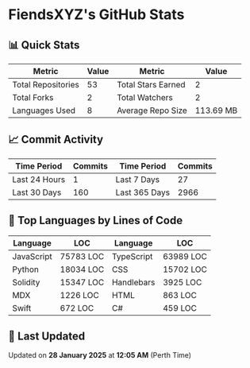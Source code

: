 # FiendsXYZ's GitHub Stats

## 📊 Quick Stats

| Metric               | Value       | Metric               | Value       |
|----------------------|-------------|----------------------|-------------|
| Total Repositories   | 53 | Total Stars Earned   | 2 |
| Total Forks          | 2 | Total Watchers       | 2 |
| Languages Used       | 8 | Average Repo Size    | 113.69 MB |

## 📈 Commit Activity

| Time Period      | Commits      | Time Period      | Commits      |
|------------------|--------------|------------------|--------------|
| Last 24 Hours    | 1 | Last 7 Days      | 27 |
| Last 30 Days     | 160 | Last 365 Days    | 2966 |

## 📝 Top Languages by Lines of Code

| Language       | LOC        | Language       | LOC        |
|----------------|------------|----------------|------------|
| JavaScript       | 75783 LOC  | TypeScript       | 63989 LOC  |
| Python       | 18034 LOC  | CSS       | 15702 LOC  |
| Solidity       | 15347 LOC  | Handlebars       | 3925 LOC  |
| MDX       | 1226 LOC  | HTML       | 863 LOC  |
| Swift       | 672 LOC  | C#       | 459 LOC  |

## 📅 Last Updated

Updated on **28 January 2025** at **12:05 AM** (Perth Time)
